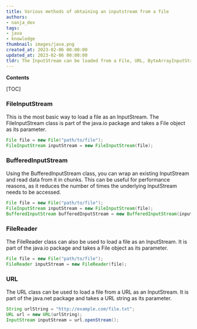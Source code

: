 ```yaml
---
title: Various methods of obtaining an inputstream from a file
authors:
- nanja_dev
tags:
- java
- knowledge
thumbnail: images/java.png
created_at: 2023-02-06 00:00:00
updated_at: 2023-02-06 00:00:00
tldr: The InputStream can be loaded from a File, URL, ByteArrayInputStream, FileInputStream, ObjectInputStream, PipedInputStream, SequenceInputStream, StringBufferInputStream, and DataInputStream.
---
```


**Contents**

[TOC]

### FileInputStream
This is the most basic way to load a file as an InputStream. The FileInputStream class is part of the java.io package and takes a File object as its parameter.

```java
File file = new File("path/to/file");
FileInputStream inputStream = new FileInputStream(file);
```

### BufferedInputStream
Using the BufferedInputStream class, you can wrap an existing InputStream and read data from it in chunks. This can be useful for performance reasons, as it reduces the number of times the underlying InputStream needs to be accessed.

```java
File file = new File("path/to/file");
FileInputStream inputStream = new FileInputStream(file);
BufferedInputStream bufferedInputStream = new BufferedInputStream(inputStream);
```

### FileReader
The FileReader class can also be used to load a file as an InputStream. It is part of the java.io package and takes a File object as its parameter.

```java
File file = new File("path/to/file");
FileReader inputStream = new FileReader(file);
```

### URL
The URL class can be used to load a file from a URL as an InputStream. It is part of the java.net package and takes a URL string as its parameter.

```java
String urlString = "http://example.com/file.txt";
URL url = new URL(urlString);
InputStream inputStream = url.openStream();
```

